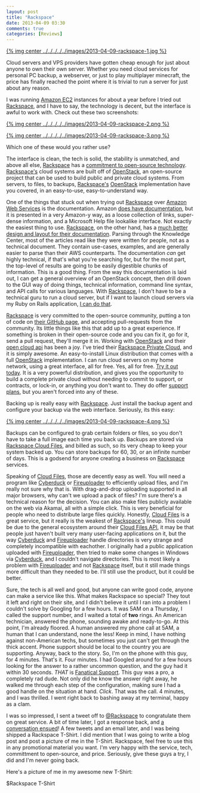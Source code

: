 ```yaml
---
layout: post
title: "Rackspace"
date: 2013-04-09 03:30
comments: true
categories: [Reviews]
---
```


[{% img  center ../../../../../images/2013-04-09-rackspace-1.jpg %}](../../../../../images/2013-04-09-rackspace-1-full.jpg)

Cloud servers and VPS providers have gotten cheap enough for just about anyone to own their own server. Whether you need cloud services for personal PC backup, a webserver, or just to play multiplayer minecraft, the price has finally reached the point where it is trivial to run a server for just about any reason.

I was running [Amazon EC2](http://aws.amazon.com/) instances for about a year before I tried out [Rackspace](http://www.rackspace.com/), and I have to say, the technology is decent, but the interface is awful to work with. Check out these two screenshots:

[{% img center ../../../../../images/2013-04-09-rackspace-2.png %}](../../../../../images/2013-04-09-rackspace-2-full.png)

[{% img center ../../../../../images/2013-04-09-rackspace-3.png %}](../../../../../images/2013-04-09-rackspace-3-full.png)

Which one of these would you rather use?

The interface is clean, the tech is solid, the stability is unmatched, and above all else, [Rackspace](http://www.rackspace.com/) has a [commitment to open-source technology](http://www.rackspace.com/cloud/openstack/). [Rackspace's](http://www.rackspace.com/) cloud systems are built off of [OpenStack](http://www.openstack.org/), an open-source project that can be used to build public and private cloud systems. From servers, to files, to backups, [Rackspace's](http://www.rackspace.com/) [OpenStack](http://www.rackspace.com/cloud/openstack/) implementation have you covered, in an easy-to-use, easy-to-understand way.

One of the things that stuck out when trying out [Rackspace](http://www.rackspace.com/) over [Amazon Web Services](http://aws.amazon.com/) is the documentation. Amazon [does have documentation](http://aws.amazon.com/documentation/), but it is presented in a very Amazon-y way, as a loose collection of links, super-dense information, and a Microsoft Help file lookalike interface. Not exactly the easiest thing to use. [Rackspace](http://www.rackspace.com/), on the other hand, has a [much better design and layout for their documentation](http://www.rackspace.com/knowledge_center/). Parsing through the Knowledge Center, most of the articles read like they were written for people, not as a technical document. They contain use-cases, examples, and are generally easier to parse than their AWS counterparts. The documentation _can_ get highly technical, if that's what you're searching for, but for the most part, the top-level of results are going to be easily digestible chunks of information. This is a good thing. From the way this documentation is laid out, I can get a general overview of an OpenStack concept, then drill down to the GUI way of doing things, technical information, command line syntax, and API calls for various languages. With [Rackspace](http://www.rackspace.com/), I don't have to be a technical guru to run a cloud server, but if I want to launch cloud servers via my Ruby on Rails application, [I can do that](http://www.rackspace.com/knowledge_center/article/ruby-api-installation).

[Rackspace](http://www.rackspace.com/) is very committed to the open-source community, putting a ton of code on [their GitHub page](https://github.com/rackerlabs), and accepting pull-requests from the community. Its little things like this that add up to a great experience. If something is broken in their open-source code and you can fix it, go for it, send a pull request, they'll merge it in. Working with [OpenStack](http://www.rackspace.com/cloud/openstack/) and their [open cloud api](http://api.openstack.org/) has been a joy. I've tried their [Rackspace Private Cloud](http://www.rackspace.com/cloud/private/), and it is simply awesome. An easy-to-install Linux distribution that comes with a full [OpenStack](http://www.rackspace.com/cloud/openstack/) implementation. I can run cloud servers on my home network, using a great interface, all for free. Yes, all for free. [Try it out today](http://www.rackspace.com/cloud/private/). It is a very powerful distribution, and gives you the opportunity to build a complete private cloud without needing to commit to support, or contracts, or lock-in, or anything you don't want to. They do offer [support plans](http://www.rackspace.com/cloud/private/support/), but you aren't forced into any of these.

Backing up is really easy with [Rackspace](http://www.rackspace.com/). Just install the backup agent and configure your backup via the web interface. Seriously, its this easy:

[{% img center ../../../../../images/2013-04-09-rackspace-4.png %}](../../../../../images/2013-04-09-rackspace-4-full.png)

Backups can be configured to grab certain folders or files, so you don't have to take a full image each time you back up. Backups are stored via [Rackspace Cloud Files](http://www.rackspace.com/cloud/files/), and billed as such, so its very cheap to keep your system backed up. You can store backups for 60, 30, or an infinite number of days. This is a godsend for anyone creating a business on [Rackspace](http://www.rackspace.com/) services.

Speaking of [Cloud Files](http://www.rackspace.com/cloud/files/), those are decently easy as well. You will need a program like [Cyberduck](http://cyberduck.ch/) or [Fireuploader](http://www.fireuploader.com/) to efficiently upload files, and I'm really not sure why that is. With drag-and-drop uploading supported in all major browsers, why can't we upload a pack of files? I'm sure there's a technical reason for the decision. You can also make files publicly available on the web via Akamai, all with a simple click. This is very beneficial for people who need to distribute large files quickly. Honestly, [Cloud Files](http://www.rackspace.com/cloud/files/) is a great service, but it really is the weakest of [Rackspace's](http://www.rackspace.com/) lineup. This could be due to the general ecosystem around their [Cloud Files API](http://www.rackspace.com/cloud/files/api/), it may be that people just haven't built very many user-facing applications on it, but the way [Cyberduck](http://cyberduck.ch/) and [Fireuploader](http://www.fireuploader.com/) handle directories is very strange and completely incompatible with eachother. I originally had a public application uploaded with [Fireuploader](http://www.fireuploader.com/), then tried to make some changes in Windows via [Cyberduck](http://cyberduck.ch/), and I couldn't navigate directories. This is most likely a problem with [Fireuploader](http://www.fireuploader.com/) and not [Rackspace](http://www.rackspace.com/) itself, but it still made things more difficult than they needed to be. I'll still use the product, but it could be better.

Sure, the tech is all well and good, but anyone can write good code, anyone can make a service like this. What makes Rackspace so special? They tout it left and right on their site, and I didn't believe it until I ran into a problem I couldn't solve by Googling for a few hours. It was 5AM on a Thursday, I called the support number, and I waited a total of **two** rings. An American technician, answered the phone, sounding awake and ready-to-go. At this point, I'm already floored. A human answered my phone call at 5AM, a human that I can understand, none the less! Keep in mind, I have nothing against non-American techs, but sometimes you just can't get through the thick accent. Phone support should be local to the country you are supporting. Anyway, back to the story. So, I'm on the phone with this guy, for 4 minutes. That's it. Four minutes. I had Googled around for a few hours looking for the answer to a rather uncommon question, and the guy had it within 30 seconds. _THAT_ is [Fanatical Support](http://www.rackspace.com/whyrackspace/support/). This guy was a pro, a completely rad dude. Not only did he know the answer right away, he walked me through each step of the configuration, making sure I had a good handle on the situation at hand. _Click_. That was the call. 4 minutes, and I was thrilled. I went right back to bashing away at my terminal, happy as a clam.

I was so impressed, I sent a tweet off to [@Rackspace](https://twitter.com/rackspace) to congratulate them on great service. A bit of time later, I got a response back, and [a conversation ensued](https://twitter.com/samurailink3/status/307078411258589184)! A few tweets and an email later, and I was being shipped a Rackspace T-Shirt. I did mention that I was going to write a blog post and post a picture of me in the T-Shirt. Rackspace, feel free to use this in any promotional material you want. I'm very happy with the service, tech, committment to open-source, and price. Seriously, give these guys a try, I did and I'm never going back.

Here's a picture of me in my awesome new T-Shirt:

$Rackspace T-Shirt
